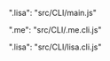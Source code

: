 ​    ".lisa": "src/CLI/main.js"

​    ".me": "src/CLI/.me.cli.js"

​    ".lisa": "src/CLI/lisa.cli.js"